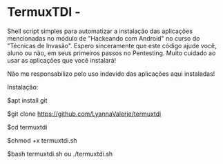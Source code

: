 # TermuxTDI - 
Shell script simples para automatizar a instalação das aplicações mencionadas no módulo de "Hackeando com Android" no curso do "Técnicas de Invasão".
Espero sinceramente que este código ajude você, aluno ou não, em seus primeiros passos no Pentesting.
Muito cuidado ao usar as aplicações que você instalará!

Não me responsabilizo pelo uso indevido das aplicações aqui instaladas!


Instalação:

$apt install git

$git clone https://github.com/LyannaValerie/termuxtdi

$cd termuxtdi

$chmod +x termuxtdi.sh

$bash termuxtdi.sh ou ./termuxtdi.sh
